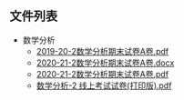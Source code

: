 

## 文件列表

- 数学分析
    - [2019-20-2数学分析期末试卷A卷.pdf](https://github.com/Open-BJUT/BJUT-Helper/raw/master/./%E6%95%B0%E5%AD%A6%E5%88%86%E6%9E%90/2019-20-2%E6%95%B0%E5%AD%A6%E5%88%86%E6%9E%90%E6%9C%9F%E6%9C%AB%E8%AF%95%E5%8D%B7A%E5%8D%B7.pdf)
    - [2020-21-2数学分析期末试卷A卷.docx](https://github.com/Open-BJUT/BJUT-Helper/raw/master/./%E6%95%B0%E5%AD%A6%E5%88%86%E6%9E%90/2020-21-2%E6%95%B0%E5%AD%A6%E5%88%86%E6%9E%90%E6%9C%9F%E6%9C%AB%E8%AF%95%E5%8D%B7A%E5%8D%B7.docx)
    - [2020-21-2数学分析期末试卷A卷.pdf](https://github.com/Open-BJUT/BJUT-Helper/raw/master/./%E6%95%B0%E5%AD%A6%E5%88%86%E6%9E%90/2020-21-2%E6%95%B0%E5%AD%A6%E5%88%86%E6%9E%90%E6%9C%9F%E6%9C%AB%E8%AF%95%E5%8D%B7A%E5%8D%B7.pdf)
    - [数学分析-2 线上考试试卷(打印版).pdf](https://github.com/Open-BJUT/BJUT-Helper/raw/master/./%E6%95%B0%E5%AD%A6%E5%88%86%E6%9E%90/%E6%95%B0%E5%AD%A6%E5%88%86%E6%9E%90-2%20%E7%BA%BF%E4%B8%8A%E8%80%83%E8%AF%95%E8%AF%95%E5%8D%B7%28%E6%89%93%E5%8D%B0%E7%89%88%29.pdf)

